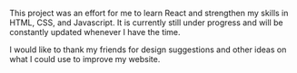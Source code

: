 This project was an effort for me to learn React and strengthen my skills in HTML, CSS, and Javascript.
It is currently still under progress and will be constantly updated whenever I have the time.

I would like to thank my friends for design suggestions and other ideas on what I could use to improve my website. 

